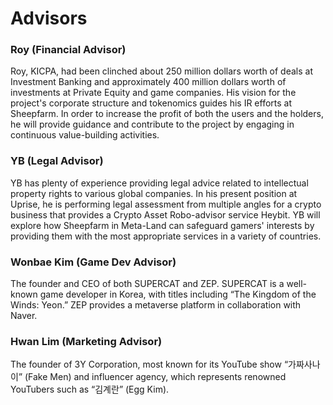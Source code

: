 # Advisors

### Roy (Financial Advisor)

Roy, KICPA, had been clinched about 250 million dollars worth of deals at Investment Banking and approximately 400 million dollars worth of investments at Private Equity and game companies. His vision for the project's corporate structure and tokenomics guides his IR efforts at Sheepfarm. In order to increase the profit of both the users and the holders, he will provide guidance and contribute to the project by engaging in continuous value-building activities.



### YB (Legal Advisor)

YB has plenty of experience providing legal advice related to intellectual property rights to various global companies. In his present position at Uprise, he is performing legal assessment from multiple angles for a crypto business that provides a Crypto Asset Robo-advisor service Heybit. YB will explore how Sheepfarm in Meta-Land can safeguard gamers' interests by providing them with the most appropriate services in a variety of countries.



### **Wonbae Kim (Game Dev Advisor)**

The founder and CEO of both SUPERCAT and ZEP. SUPERCAT is a well-known game developer in Korea, with titles including “The Kingdom of the Winds: Yeon.” ZEP provides a metaverse platform in collaboration with Naver.



### **Hwan Lim (Marketing Advisor)**

The founder of 3Y Corporation, most known for its YouTube show “가짜사나이” (Fake Men) and influencer agency, which represents renowned YouTubers such as “김계란” (Egg Kim).
